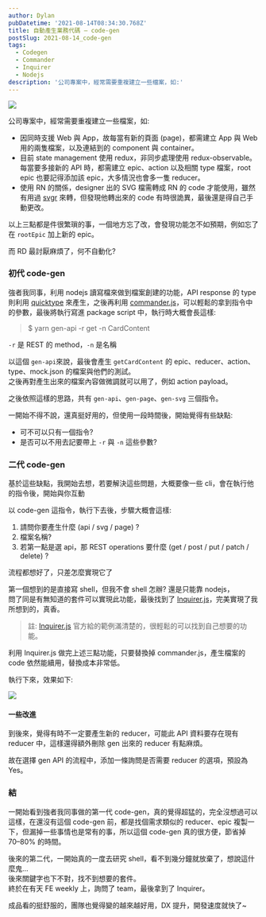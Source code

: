 ```yaml
---
author: Dylan
pubDatetime: '2021-08-14T08:34:30.768Z'
title: 自動產生業務代碼 — code-gen
postSlug: 2021-08-14_code-gen
tags:
  - Codegen
  - Commander
  - Inquirer
  - Nodejs
description: '公司專案中，經常需要重複建立一些檔案，如:'
---
```


![](/fromMediumImg/1__18VEUt7gg1rwN6ui4miFmQ.png)

公司專案中，經常需要重複建立一些檔案，如:

*   因同時支援 Web 與 App，故每當有新的頁面 (page)，都需建立 App 與 Web 用的兩隻檔案，以及連結到的 component 與 container。
*   目前 state management 使用 redux，非同步處理使用 redux-observable。  
    每當要多接新的 API 時，都需建立 epic、action 以及相關 type 檔案，root epic 也要記得添加該 epic，大多情況也會多一隻 reducer。
*   使用 RN 的關係，designer 出的 SVG 檔需轉成 RN 的 code 才能使用，雖然有用過 [svgr](https://github.com/gregberge/svgr) 來轉，但發現他轉出來的 code 有時很詭異，最後還是得自己手動更改。

以上三點都是件很繁瑣的事，一個地方忘了改，會發現功能怎不如預期，例如忘了在 `rootEpic` 加上新的 epic。

而 RD 最討厭麻煩了，何不自動化?

### 初代 code-gen

強者我同事，利用 nodejs 讀寫檔來做到檔案創建的功能，API response 的 type 則利用 [quicktype](https://github.com/quicktype/quicktype) 來產生，之後再利用 [commander.js](https://github.com/tj/commander.js/)，可以輕鬆的拿到指令中的參數，最後將執行寫進 package script 中，執行時大概會長這樣:

> $ yarn gen-api -r get -n CardContent

`-r` 是 REST 的 method，`-n` 是名稱

以這個 `gen-api`來說，最後會產生 `getCardContent` 的 epic、reducer、action、type、mock.json 的檔案與他們的測試。  
之後再對產生出來的檔案內容做微調就可以用了，例如 action payload。

之後依照這樣的思路，共有 `gen-api`、`gen-page`、`gen-svg` 三個指令。

一開始不得不說，還真挺好用的，但使用一段時間後，開始覺得有些缺點:

*   可不可以只有一個指令?
*   是否可以不用去記要帶上 `-r` 與 `-n` 這些參數?

### 二代 code-gen

基於這些缺點，我開始去想，若要解決這些問題，大概要像一些 cli，會在執行他的指令後，開始與你互動

以 code-gen 這指令，執行下去後，步驟大概會這樣:

1.  請問你要產生什麼 (api / svg / page) ?
2.  檔案名稱?
3.  若第一點是選 api，那 REST operations 要什麼 (get / post / put / patch / delete) ?

流程都想好了，只差怎麼實現它了

第一個想到的是直接寫 shell，但我不會 shell 怎辦? 還是只能靠 nodejs，  
問了同是有無知道的套件可以實現此功能，最後找到了 [Inquirer.js](https://github.com/SBoudrias/Inquirer.js)，完美實現了我所想到的，真香。

> 註: [Inquirer.js](https://github.com/SBoudrias/Inquirer.js) 官方給的範例滿清楚的，很輕鬆的可以找到自己想要的功能。

利用 Inquirer.js 做完上述三點功能，只要替換掉 commander.js，產生檔案的 code 依然能續用，替換成本非常低。

執行下來，效果如下:

![](/fromMediumImg/1__k__TB4IgwYfW07rTjRG5oPw.gif)

#### 一些改進

到後來，覺得有時不一定要產生新的 reducer，可能此 API 資料要存在現有 reducer 中，這樣還得額外刪除 gen 出來的 reducer 有點麻煩。

故在選擇 gen API 的流程中，添加一條詢問是否需要 reducer 的選項，預設為 Yes。

### 結

一開始看到強者我同事做的第一代 code-gen，真的覺得超猛的，完全沒想過可以這樣，在還沒有這個 code-gen 前，都是找個需求類似的 reducer、epic 複製一下，但漏掉一些事情也是常有的事，所以這個 code-gen 真的很方便，節省掉 70–80% 的時間。

後來的第二代，一開始真的一度去研究 shell，看不到幾分鐘就放棄了，想說這什麼鬼…  
後來關鍵字也下不對，找不到想要的套件。  
終於在有天 FE weekly 上，詢問了 team，最後拿到了 Inquirer。

成品看的挺舒服的，團隊也覺得變的越來越好用，DX 提升，開發速度就快了~